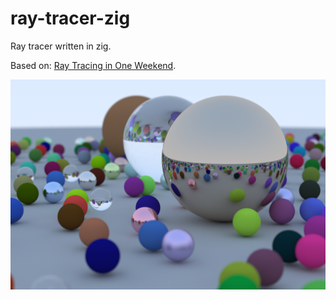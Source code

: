 # ray-tracer-zig
Ray tracer written in zig.

Based on: [Ray Tracing in One Weekend](https://raytracing.github.io/books/RayTracingInOneWeekend.html).

![example](./example/image.png)
